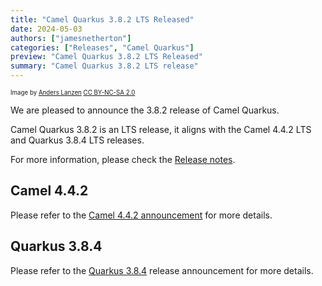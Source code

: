 ```yaml
---
title: "Camel Quarkus 3.8.2 LTS Released"
date: 2024-05-03
authors: ["jamesnetherton"]
categories: ["Releases", "Camel Quarkus"]
preview: "Camel Quarkus 3.8.2 LTS Released"
summary: "Camel Quarkus 3.8.2 LTS release"
---
```


<sub><sup>Image by <a href="https://www.flickr.com/photos/lanzen/5984113332">Anders Lanzen</a> <a href="https://creativecommons.org/licenses/by-nc-sa/2.0">CC BY-NC-SA 2.0</a></sup></sub>

We are pleased to announce the 3.8.2 release of Camel Quarkus.

Camel Quarkus 3.8.2 is an LTS release, it aligns with the Camel 4.4.2 LTS and Quarkus 3.8.4 LTS releases.

For more information, please check the [Release notes](/releases/q-3.8.2/).

## Camel 4.4.2

Please refer to the [Camel 4.4.2 announcement](/blog/2024/04/RELEASE-4.4.2/) for more details.

## Quarkus 3.8.4

Please refer to the [Quarkus 3.8.4](https://quarkus.io/blog/quarkus-3-8-4-released/) release announcement for more details.
